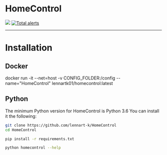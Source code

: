 # HomeControl
[![](https://readthedocs.org/projects/homecontrol/badge/?version=latest&style=flat)](https://homecontrol.readthedocs.io/en/latest/)
[![Total alerts](https://img.shields.io/lgtm/alerts/g/lennart-k/HomeControl.svg?logo=lgtm&logoWidth=18&style=flat)](https://lgtm.com/projects/g/lennart-k/HomeControl/alerts/)

--- 


# Installation


## Docker

docker run -it --net=host -v CONFIG_FOLDER:/config --name="HomeControl" lennartk01/homecontrol:latest


## Python

The minimum Python version for HomeControl is Python 3.6
You can install it the following:
```bash
git clone https://github.com/lennart-k/HomeControl
cd HomeControl

pip install -r requirements.txt

python homecontrol --help
```


